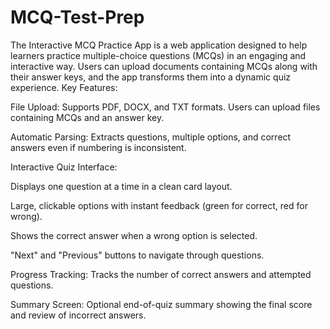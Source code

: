 # MCQ-Test-Prep

The Interactive MCQ Practice App is a web application designed to help learners practice multiple-choice questions (MCQs) in an engaging and interactive way. Users can upload documents containing MCQs along with their answer keys, and the app transforms them into a dynamic quiz experience.
Key Features:

File Upload: Supports PDF, DOCX, and TXT formats. Users can upload files containing MCQs and an answer key.

Automatic Parsing: Extracts questions, multiple options, and correct answers even if numbering is inconsistent.

Interactive Quiz Interface:

Displays one question at a time in a clean card layout.

Large, clickable options with instant feedback (green for correct, red for wrong).

Shows the correct answer when a wrong option is selected.

"Next" and "Previous" buttons to navigate through questions.

Progress Tracking: Tracks the number of correct answers and attempted questions.

Summary Screen: Optional end-of-quiz summary showing the final score and review of incorrect answers.
